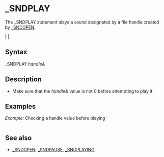 # _SNDPLAY

The _SNDPLAY statement plays a sound designated by a file handle created by [_SNDOPEN](_SNDOPEN.md).

  

|  |

## Syntax

_SNDPLAY *handle&*
  

## Description

* Make sure that the *handle&* value is not 0 before attempting to play it.

  

## Examples

*Example:* Checking a handle value before playing

```  [IF](IF.md) h& [THEN](THEN.md) _SNDPLAY h&  
```

  

## See also

* [_SNDOPEN](_SNDOPEN.md), [_SNDPAUSE](_SNDPAUSE.md), [_SNDPLAYING](_SNDPLAYING.md)

  
